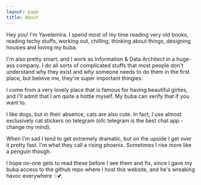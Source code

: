 ```yaml
---
layout: page
title: About
---
```


Hey you! I'm Yavelemira. I spend most of my time reading very old books, reading techy stuffs, working out, chilling, thinking about things, designing housies and loving my buba.

I'm also pretty smart, and I work as Information & Data Architect in a huge-ass company. I do all sorts of complicated stuffs that most people don't understand why they exist and why someone needs to do them in the first place, but believe me, they're super important thingies.

I come from a very lovely place that is famous for having beautiful girlies, and I'll admit that I am quite a hottie myself. My buba can verify that if you want to.

I like dogs, but in their absence, cats are also cute. In fact, I use almost exclusively cat stickers on telegram (ofc telegram is the best chat app - change my mind).

When I'm sad I tend to get extremely dramatic, but on the upside I get over it pretty fast. I'm what they call a rising phoenix. Sometimes I rise more like a penguin though.

I hope no-one gets to read these before I see them and fix, since I gave my buba access to the github repo where I host this website, and he's wreaking havoc everywhere ✨💕.
